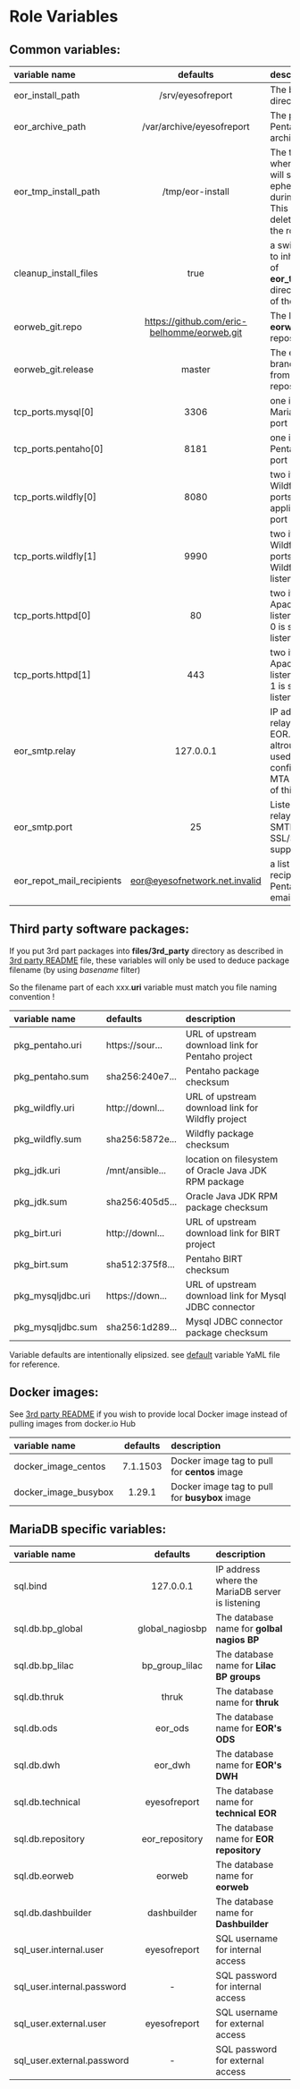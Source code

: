 Role Variables
==============

Common variables:
-----------------

| variable name | defaults | description |
|:---|:---:|:---|
| eor_install_path     | /srv/eyesofreport | The base installation directory for EOR |
| eor_archive_path     | /var/archive/eyesofreport | The path where Pentaho report are archived |
| eor_tmp_install_path | /tmp/eor-install | The temporary folder where Ansible role will store ephemerous data during installation. This directory will be deleted at the end of the role execution |
| cleanup_install_files | true | a switch that allows to inhibit the cleanup of **eor_tmp_install_path** directory at the end of the role execution |
| eorweb_git.repo | https://github.com/eric-belhomme/eorweb.git | The location of **eorweb** Git repository |
| eorweb_git.release | master | The eorweb Git branch/tag to pull from the Git repository |
| tcp_ports.mysql[0] | 3306 | one item list for MariaDB listening port |
| tcp_ports.pentaho[0] | 8181 | one item list for Pentaho listening port |
| tcp_ports.wildfly[0] | 8080 | two items list for Wildfly listening ports - item 0 is application listening port |
| tcp_ports.wildfly[1] | 9990 | two items list for Wildfly listening ports - item 1 is Wildfly's admin listening port |
| tcp_ports.httpd[0] | 80 | two items list for Apache HTTPd listening ports - item 0 is standard HTTP listening port |
| tcp_ports.httpd[1] | 443 | two items list for Apache HTTPd listening ports - item 1 is standard HTTPS listening port |
| eor_smtp.relay | 127.0.0.1 | IP address of SMTP relay to be used by EOR. **beware:** altrough localhost is used as defaut, configuring a local MTA is out of scope of this role ! |
| eor_smtp.port | 25 | Listen port of SMTP relay. Currently SMTP auth and/or SSL/SASL is not supported |
| eor_repot_mail_recipients | eor@eyesofnetwork.net.invalid | a list of email recipients to receive Pentaho reports by email |

Third party software packages:
------------------------------

If you put 3rd part packages into **files/3rd_party** directory as described in [3rd party README](files/3rd_party/README.md) file, these variables will only be used to deduce package filename (by using _basename_ filter)

So the filename part of each xxx.**uri** variable must match you file naming convention !

| variable name | defaults | description |
|:---|:---|:---|
| pkg_pentaho.uri   | https://sour... | URL of upstream download link for Pentaho project |
| pkg_pentaho.sum   | sha256:240e7... | Pentaho package checksum |
| pkg_wildfly.uri   | http://downl... | URL of upstream download link for Wildfly project |
| pkg_wildfly.sum   | sha256:5872e... | Wildfly package checksum |
| pkg_jdk.uri       | /mnt/ansible... | location on filesystem of Oracle Java JDK RPM package |
| pkg_jdk.sum       | sha256:405d5... | Oracle Java JDK RPM package checksum |
| pkg_birt.uri      | http://downl... | URL of upstream download link for BIRT project |
| pkg_birt.sum      | sha512:375f8... | Pentaho BIRT checksum |
| pkg_mysqljdbc.uri | https://down... | URL of upstream download link for Mysql JDBC connector |
| pkg_mysqljdbc.sum | sha256:1d289... | Mysql JDBC connector package checksum |

Variable defaults are intentionally elipsized. see [default](defaults/main.yml) variable YaML file for reference.

Docker images:
--------------

See  [3rd party README](files/3rd_party/README.md) if you wish to provide local Docker image instead of pulling images from docker.io Hub

| variable name | defaults | description |
|:---|:---:|:---|
| docker_image_centos  | 7.1.1503 | Docker image tag to pull for **centos** image |
| docker_image_busybox | 1.29.1   | Docker image tag to pull for **busybox** image |

MariaDB specific variables:
---------------------------

| variable name | defaults | description |
|:---|:---:|:---|
| sql.bind | 127.0.0.1 | IP address where the MariaDB server is listening |
| sql.db.bp_global | global_nagiosbp | The database name for **golbal nagios BP** |
| sql.db.bp_lilac | bp_group_lilac | The database name for **Lilac BP groups** |
| sql.db.thruk | thruk | The database name for **thruk** |
| sql.db.ods | eor_ods | The database name for **EOR's ODS** |
| sql.db.dwh | eor_dwh | The database name for **EOR's DWH** |
| sql.db.technical | eyesofreport | The database name for **technical EOR** |
| sql.db.repository | eor_repository | The database name for **EOR repository** |
| sql.db.eorweb | eorweb | The database name for **eorweb** |
| sql.db.dashbuilder | dashbuilder | The database name for **Dashbuilder** |
| sql_user.internal.user     | eyesofreport | SQL username for internal access |
| sql_user.internal.password | - | SQL password for internal access |
| sql_user.external.user     | eyesofreport | SQL username for external access |
| sql_user.external.password | - | SQL password for external access |
